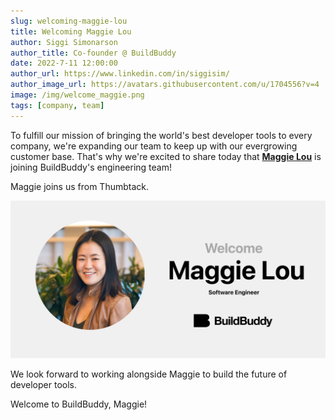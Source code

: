 ```yaml
---
slug: welcoming-maggie-lou
title: Welcoming Maggie Lou
author: Siggi Simonarson
author_title: Co-founder @ BuildBuddy
date: 2022-7-11 12:00:00
author_url: https://www.linkedin.com/in/siggisim/
author_image_url: https://avatars.githubusercontent.com/u/1704556?v=4
image: /img/welcome_maggie.png
tags: [company, team]
---
```


To fulfill our mission of bringing the world's best developer tools to every company, we're expanding our team to keep up with our evergrowing customer base. That's why we're excited to share today that [**Maggie Lou**](https://www.linkedin.com/in/maggie-lou-4a3bb110a/) is joining BuildBuddy's engineering team!

Maggie joins us from Thumbtack.

![](../static/img/blog/welcome_maggie.png)

We look forward to working alongside Maggie to build the future of developer tools.

Welcome to BuildBuddy, Maggie!
